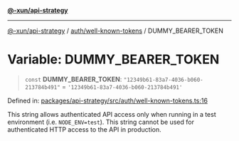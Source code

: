 [**@-xun/api-strategy**](../../../README.md)

***

[@-xun/api-strategy](../../../README.md) / [auth/well-known-tokens](../README.md) / DUMMY\_BEARER\_TOKEN

# Variable: DUMMY\_BEARER\_TOKEN

> `const` **DUMMY\_BEARER\_TOKEN**: `"12349b61-83a7-4036-b060-213784b491"` = `'12349b61-83a7-4036-b060-213784b491'`

Defined in: [packages/api-strategy/src/auth/well-known-tokens.ts:16](https://github.com/Xunnamius/api-utils/blob/52a8c73e7bc88df6639a2fe1c2313f726aa468a9/packages/api-strategy/src/auth/well-known-tokens.ts#L16)

This string allows authenticated API access only when running in a test
environment (i.e. `NODE_ENV=test`). This string cannot be used for
authenticated HTTP access to the API in production.

